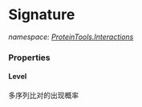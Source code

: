 ﻿# Signature
_namespace: [ProteinTools.Interactions](./index.md)_






### Properties

#### Level
多序列比对的出现概率
